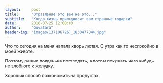 ```yaml
---
layout:     post
title:      "Отравление это вам не это..."
subtitle:   "Когда жизнь приподносит вам странные подарки"
date:       2016-07-25 12:00:00
author:     "Guvatara"
header-img: "images/1371067267_1830477044.jpg"
---
```


<p>Что то сегодня на меня напала хворь лютая. С утра как то неспокойно в моей животе.</p>

<p>Поэтому решил полденька поголодать, а потом покушать чего нибудь не злобного к желудку.</p>

<p>Хороший способ поэкономить на продуктах.</p>